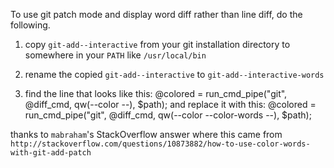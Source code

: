 To use git patch mode and display word diff rather than line diff, do the following.

1. copy `git-add--interactive` from your git installation directory to somewhere in your `PATH` like `/usr/local/bin`

2. rename the copied `git-add--interactive` to `git-add--interactive-words`

3. find the line that looks like this:
    @colored = run_cmd_pipe("git", @diff_cmd, qw(--color --), $path);
and replace it with this:
    @colored = run_cmd_pipe("git", @diff_cmd, qw(--color --color-words --), $path);


thanks to `mabraham`'s StackOverflow answer where this came from `http://stackoverflow.com/questions/10873882/how-to-use-color-words-with-git-add-patch`